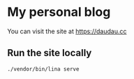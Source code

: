# My personal blog

You can visit the site at https://daudau.cc

## Run the site locally

```bash
./vendor/bin/lina serve
```
